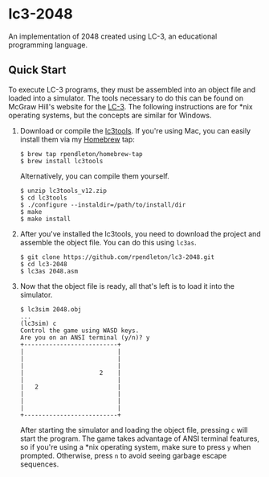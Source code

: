 # lc3-2048
An implementation of 2048 created using LC-3, an educational programming
language.

## Quick Start

To execute LC-3 programs, they must be assembled into an object file and loaded
into a simulator. The tools necessary to do this can be found on McGraw Hill's
website for the [LC-3][1]. The following instructions are for *nix operating
systems, but the concepts are similar for Windows.

1. 	Download or compile the [lc3tools][1]. If you're using Mac, you can easily
	install them via my [Homebrew][2] tap:

   	```
   	$ brew tap rpendleton/homebrew-tap
   	$ brew install lc3tools
   	```

	Alternatively, you can compile them yourself.

	```
	$ unzip lc3tools_v12.zip
	$ cd lc3tools
	$ ./configure --instaldir=/path/to/install/dir
	$ make
	$ make install
	```

2. 	After you've installed the lc3tools, you need to download the project and
	assemble the object file. You can do this using `lc3as`.

   	```
   	$ git clone https://github.com/rpendleton/lc3-2048.git
   	$ cd lc3-2048
   	$ lc3as 2048.asm
   	```

3.	Now that the object file is ready, all that's left is to load it into the
	simulator.

	```
	$ lc3sim 2048.obj
	...
	(lc3sim) c
	Control the game using WASD keys.
	Are you on an ANSI terminal (y/n)? y
	+--------------------------+
	|                          |
	|                          |
	|                          |
	|                     2    |
	|                          |
	|   2                      |
	|                          |
	|                          |
	|                          |
	+--------------------------+
	```

	After starting the simulator and loading the object file, pressing `c` will
	start the program. The game takes advantage of ANSI terminal features, so if
	you're using a *nix operating system, make sure to press `y` when prompted.
	Otherwise, press `n` to avoid seeing garbage escape sequences.

[1]: http://highered.mheducation.com/sites/0072467509/student_view0/lc-3_simulator.html
[2]: http://brew.sh/
